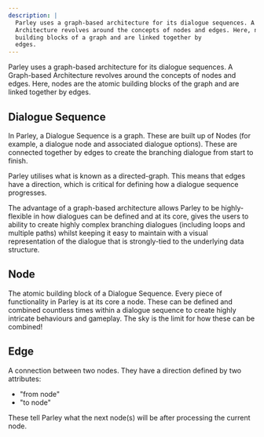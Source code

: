 ```yaml
---
description: |
  Parley uses a graph-based architecture for its dialogue sequences. A Graph-based
  Architecture revolves around the concepts of nodes and edges. Here, nodes are the atomic
  building blocks of a graph and are linked together by
  edges.
---
```


Parley uses a graph-based architecture for its dialogue sequences. A Graph-based
Architecture revolves around the concepts of nodes and edges. Here, nodes are
the atomic building blocks of the graph and are linked together by edges.

## Dialogue Sequence

In Parley, a Dialogue Sequence is a graph. These are built up of Nodes (for
example, a dialogue node and associated dialogue options). These are connected
together by edges to create the branching dialogue from start to finish.

Parley utilises what is known as a directed-graph. This means that edges have a
direction, which is critical for defining how a dialogue sequence progresses.

The advantage of a graph-based architecture allows Parley to be highly-flexible
in how dialogues can be defined and at its core, gives the users to ability to
create highly complex branching dialogues (including loops and multiple paths)
whilst keeping it easy to maintain with a visual representation of the dialogue
that is strongly-tied to the underlying data structure.

## Node

The atomic building block of a Dialogue Sequence. Every piece of functionality
in Parley is at its core a node. These can be defined and combined countless
times within a dialogue sequence to create highly intricate behaviours and
gameplay. The sky is the limit for how these can be combined!

## Edge

A connection between two nodes. They have a direction defined by two attributes:

- "from node"
- "to node"

These tell Parley what the next node(s) will be after processing the current
node.
